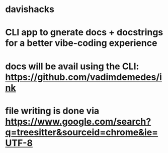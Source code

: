 # davishacks

# CLI app to gnerate docs + docstrings for a better vibe-coding experience

# docs will be avail using the CLI: https://github.com/vadimdemedes/ink

# file writing is done via https://www.google.com/search?q=treesitter&sourceid=chrome&ie=UTF-8
